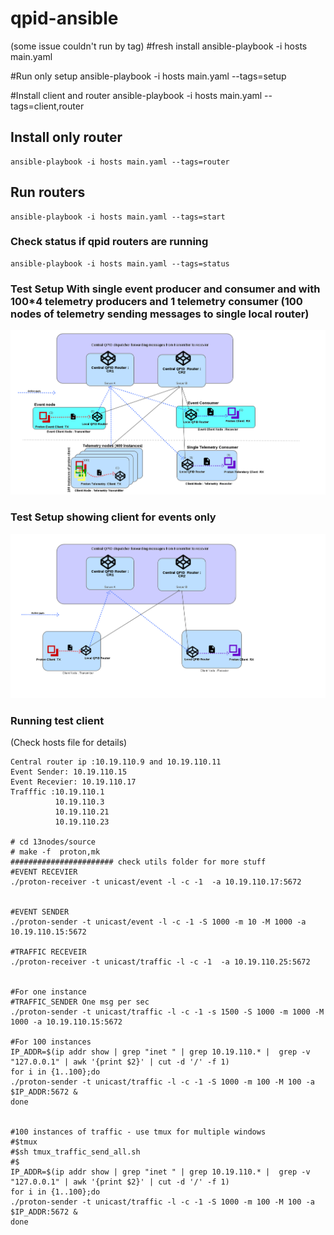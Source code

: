 # qpid-ansible
(some issue couldn't run by tag)
#fresh install
	ansible-playbook -i hosts main.yaml

#Run only setup
	ansible-playbook -i hosts main.yaml --tags=setup

#Install client and router
	ansible-playbook -i hosts main.yaml --tags=client,router

## Install only router
	ansible-playbook -i hosts main.yaml --tags=router

## Run routers 
	ansible-playbook -i hosts main.yaml --tags=start

### Check status if qpid routers are running
	ansible-playbook -i hosts main.yaml --tags=status

### Test Setup With single event producer and consumer and with 100*4  telemetry producers and 1 telemetry  consumer (100 nodes of telemetry sending messages to single local router)
![alt text](https://github.com/aneeshkp/qpid-ansible/blob/master/utils/qpidprotonclientsetupwithtelemetry.png)

### Test Setup showing client for events only
![alt text](https://github.com/aneeshkp/qpid-ansible/blob/master/utils/qpidprotonclientsetup.png)
### Running test client
(Check hosts file for details)
```
Central router ip :10.19.110.9 and 10.19.110.11
Event Sender: 10.19.110.15
Event Recevier: 10.19.110.17
Trafffic :10.19.110.1
          10.19.110.3
          10.19.110.21
          10.19.110.23

# cd 13nodes/source 
# make -f  proton,mk
####################### check utils folder for more stuff
#EVENT RECEVIER
./proton-receiver -t unicast/event -l -c -1  -a 10.19.110.17:5672


#EVENT SENDER
./proton-sender -t unicast/event -l -c -1 -S 1000 -m 10 -M 1000 -a 10.19.110.15:5672

#TRAFFIC RECEVEIR
./proton-receiver -t unicast/traffic -l -c -1  -a 10.19.110.25:5672


#For one instance 
#TRAFFIC_SENDER One msg per sec
./proton-sender -t unicast/traffic -l -c -1 -s 1500 -S 1000 -m 1000 -M 1000 -a 10.19.110.15:5672

#For 100 instances
IP_ADDR=$(ip addr show | grep "inet " | grep 10.19.110.* |  grep -v "127.0.0.1" | awk '{print $2}' | cut -d '/' -f 1)
for i in {1..100};do
./proton-sender -t unicast/traffic -l -c -1 -S 1000 -m 100 -M 100 -a $IP_ADDR:5672 & 
done


#100 instances of traffic - use tmux for multiple windows
#$tmux
#$sh tmux_traffic_send_all.sh
#$ 
IP_ADDR=$(ip addr show | grep "inet " | grep 10.19.110.* |  grep -v "127.0.0.1" | awk '{print $2}' | cut -d '/' -f 1)
for i in {1..100};do
./proton-sender -t unicast/traffic -l -c -1 -S 1000 -m 100 -M 100 -a $IP_ADDR:5672 & 
done
```
